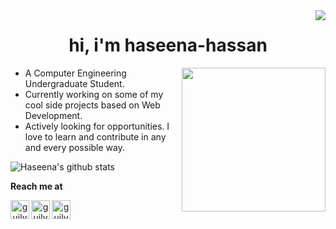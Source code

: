 <img align='right' src="https://pageview.vercel.app/?github_user=haseena-hassan">


<h1 align="center">hi, i'm haseena-hassan</h1>

<img align='right' src="https://media.giphy.com/media/ieyl9zmCjO4b4t6qoY/giphy.gif" width="230">

- A Computer Engineering Undergraduate Student. 
- Currently working on some of my cool side projects based on Web Development.
- Actively looking for opportunities. I love to learn and contribute in any and every possible way.




![Haseena's github stats](https://github-readme-stats.vercel.app/api?username=haseena-hassan&theme=default&show_icons=true)



**Reach me at**

<p align="center">  
<a href="https://www.linkedin.com/in/haseena-hassan"><img align="left" alt="guilyx's LinkdeIN" width="30px" src="https://image.flaticon.com/icons/svg/2111/2111465.svg" /></a>
<a href="mailto:haseena2199@gmail.com"><img align="left" alt="guilyx's Email" width="30px" src="https://img.icons8.com/plasticine/400/000000/gmail.png" /></a>
 <a href="https://twitter.com/HaseenaHassan4"><img align="left" alt="guilyx | Twitter" width="30px" src="https://image.flaticon.com/icons/svg/2111/2111703.svg" /></a>
</p>
